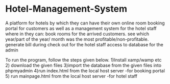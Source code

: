 # Hotel-Management-System
A platform for hotels by which they can have their own online room booking portal for customers 
as well as a management system for the hotel staff where in they can:
book rooms for the arrived customers.
see which year/part of the year/ month was the most profitable/non-profitable.
generate bill during check out for the hotel staff
access to database for the admin

To run the program, follow the steps given below.
1)Install xamp/wamp etc
2) download the given files
3)import the database from the given files into phpmyadmin
4)run index.html from the local host server -for booking portal
5) run mainpage.html from the local host server -for hotel staff




